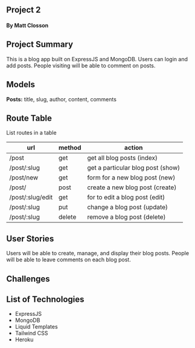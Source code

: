 ## Project 2
#### By Matt Closson

## Project Summary

This is a blog app built on ExpressJS and MongoDB. Users can login and add posts. People visiting will be able to comment on posts.  

## Models

**Posts:** title, slug, author, content, comments

## Route Table

List routes in a table

| url | method | action |
|-----|--------|--------|
| /post | get | get all blog posts (index)|
| /post/:slug | get | get a particular blog post (show)|
| /post/new | get | form for a new blog post (new)|
| /post/ | post | create a new blog post (create)|
| /post/:slug/edit | get | for to edit a blog post (edit)|
| /post/:slug | put | change a blog post (update)|
| /post/:slug | delete | remove a blog post (delete)|

## User Stories

Users will be able to create, manage, and display their blog posts. People will be able to leave comments on each blog post. 

## Challenges

## List of Technologies

<ul>
    <li>ExpressJS</li>
    <li>MongoDB</li>
    <li>Liquid Templates</li>
    <li>Tailwind CSS</li>
    <li>Heroku</li>
</ul>
